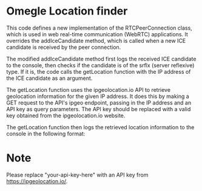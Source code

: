# Omegle Location finder
 
This code defines a new implementation of the RTCPeerConnection class, which is used in web real-time communication (WebRTC) applications. It overrides the addIceCandidate method, which is called when a new ICE candidate is received by the peer connection.

The modified addIceCandidate method first logs the received ICE candidate to the console, then checks if the candidate is of the srflx (server reflexive) type. If it is, the code calls the getLocation function with the IP address of the ICE candidate as an argument.

The getLocation function uses the ipgeolocation.io API to retrieve geolocation information for the given IP address. It does this by making a GET request to the API's ipgeo endpoint, passing in the IP address and an API key as query parameters. The API key should be replaced with a valid key obtained from the ipgeolocation.io website.

The getLocation function then logs the retrieved location information to the console in the following format:




# Note
Please replace "your-api-key-here" with an API key from https://ipgeolocation.io/.
